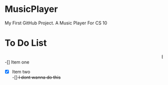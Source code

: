 # MusicPlayer
My First GitHub Project. A Music Player For CS 10

# To Do List
<marquee>BREAKING NEWS: I discovered the marquee tag</marquee>
-[] Item one <br>
-[x] Item two <br>
-[]<del> I dont wanna do this</del>
